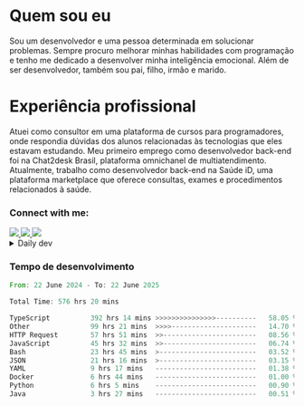 # Quem sou eu
Sou um desenvolvedor e uma pessoa determinada em solucionar problemas. Sempre procuro melhorar minhas habilidades com programação e tenho me dedicado a desenvolver minha inteligência emocional. Além de ser desenvolvedor, também sou pai, filho, irmão e marido.

# Experiência profissional
Atuei como consultor em uma plataforma de cursos para programadores, onde respondia dúvidas dos alunos relacionadas às tecnologias que eles estavam estudando.
Meu primeiro emprego como desenvolvedor back-end foi na Chat2desk Brasil, plataforma omnichanel de multiatendimento.
Atualmente, trabalho como desenvolvedor back-end na Saúde iD, uma plataforma marketplace que oferece consultas, exames e procedimentos relacionados à saúde.

### Connect with me:
<a href="https://www.linkedin.com/in/theusmoreira" target="_blank" >
<img src="https://img.shields.io/badge/linkedin-%230077B5.svg?&style=for-the-badge&logo=linkedin&logoColor=white ">
</a>
<a href="https://www.instagram.com/matheus.s.moreira/" target="_blank">
<img src="https://img.shields.io/badge/instagram-%23E4405F.svg?&style=for-the-badge&logo=instagram&logoColor=white">
</a>
<a href="mailto:matheussm301@gmail.com"  target="_blank">
<img src="https://img.shields.io/badge/gmail-%23E4405F.svg?&style=for-the-badge&logo=gmail&logoColor=white">
</a>


<details>
  <summary>Daily dev </summary>
<p>
  <a href="https://app.daily.dev/matheussantos"><img src="https://github.com/matheus-santos-moreira/matheus-santos-moreira/blob/master/devcard.svg" width="200" alt="Matheus Santos's Dev Card"/></a>
 </p>
</details>

<h3>Tempo de desenvolvimento</h3>

<!--START_SECTION:waka-->

```rust
From: 22 June 2024 - To: 22 June 2025

Total Time: 576 hrs 20 mins

TypeScript          392 hrs 14 mins >>>>>>>>>>>>>>>----------   58.05 %
Other               99 hrs 21 mins  >>>>---------------------   14.70 %
HTTP Request        57 hrs 51 mins  >>-----------------------   08.56 %
JavaScript          45 hrs 32 mins  >>-----------------------   06.74 %
Bash                23 hrs 45 mins  >------------------------   03.52 %
JSON                21 hrs 16 mins  >------------------------   03.15 %
YAML                9 hrs 17 mins   -------------------------   01.38 %
Docker              6 hrs 44 mins   -------------------------   01.00 %
Python              6 hrs 5 mins    -------------------------   00.90 %
Java                3 hrs 27 mins   -------------------------   00.51 %
```

<!--END_SECTION:waka-->
